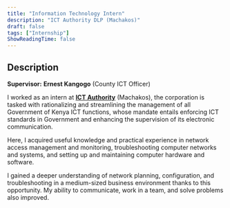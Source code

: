 ```yaml
---
title: "Information Technology Intern"
description: "ICT Authority DLP (Machakos)"
draft: false
tags: ["Internship"]
ShowReadingTime: false
---
```


## Description

**Supervisor:** **Ernest Kangogo** (County ICT Officer)

I worked as an intern at [**ICT Authority**](https://www.icta.go.ke/) (Machakos), the corporation is tasked with rationalizing and streamlining the management of all Government of Kenya ICT functions, whose mandate entails enforcing ICT standards in Government and enhancing the supervision of its electronic communication.

Here, I acquired useful knowledge and practical experience in network access management and monitoring, troubleshooting computer networks and systems, and setting up and maintaining computer hardware and software.

I gained a deeper understanding of network planning, configuration, and troubleshooting in a medium-sized business environment thanks to this opportunity. My ability to communicate, work in a team, and solve problems also improved.


